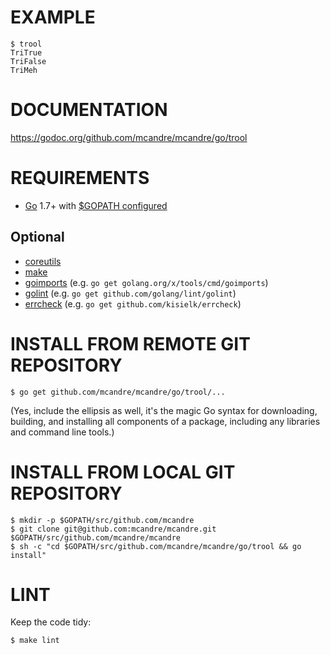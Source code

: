 # EXAMPLE

```
$ trool
TriTrue
TriFalse
TriMeh
```

# DOCUMENTATION

https://godoc.org/github.com/mcandre/mcandre/go/trool

# REQUIREMENTS

* [Go](https://golang.org) 1.7+ with [$GOPATH configured](https://gist.github.com/mcandre/ef73fb77a825bd153b7836ddbd9a6ddc)

## Optional

* [coreutils](https://www.gnu.org/software/coreutils/coreutils.html)
* [make](https://www.gnu.org/software/make/)
* [goimports](https://godoc.org/golang.org/x/tools/cmd/goimports) (e.g. `go get golang.org/x/tools/cmd/goimports`)
* [golint](https://github.com/golang/lint) (e.g. `go get github.com/golang/lint/golint`)
* [errcheck](https://github.com/kisielk/errcheck) (e.g. `go get github.com/kisielk/errcheck`)

# INSTALL FROM REMOTE GIT REPOSITORY

```
$ go get github.com/mcandre/mcandre/go/trool/...
```

(Yes, include the ellipsis as well, it's the magic Go syntax for downloading, building, and installing all components of a package, including any libraries and command line tools.)

# INSTALL FROM LOCAL GIT REPOSITORY

```
$ mkdir -p $GOPATH/src/github.com/mcandre
$ git clone git@github.com:mcandre/mcandre.git $GOPATH/src/github.com/mcandre/mcandre
$ sh -c "cd $GOPATH/src/github.com/mcandre/mcandre/go/trool && go install"
```

# LINT

Keep the code tidy:

```
$ make lint
```
